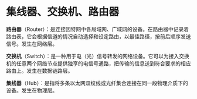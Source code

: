 # 集线器、交换机、路由器

**路由器**（Router）：是连接因特网中各局域网、广域网的设备。在路由器中记录着路由表，它会根据信道的情况自动选择和设定路由，以最佳路径，按前后顺序发送信号。发生在网络层。 

**交换机**（Switch）：是一种用于电（光）信号转发的网络设备。它可以为接入交换机的任意两个网络节点提供独享的电信号通路，把传输的信息送到符合要求的相应路由上。发生在数据链路层。 

**集线器**（Hub）：是指将多条以太网双绞线或光纤集合连接在同一段物理介质下的设备。发生在物理层。

